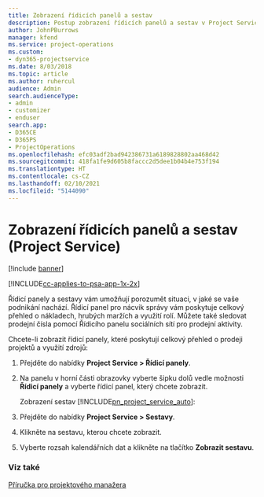 ```yaml
---
title: Zobrazení řídicích panelů a sestav
description: Postup zobrazení řídicích panelů a sestav v Project Service
author: JohnPBurrows
manager: kfend
ms.service: project-operations
ms.custom:
- dyn365-projectservice
ms.date: 8/03/2018
ms.topic: article
ms.author: ruhercul
audience: Admin
search.audienceType:
- admin
- customizer
- enduser
search.app:
- D365CE
- D365PS
- ProjectOperations
ms.openlocfilehash: efc03adf2bad942386731a6189828802aa468d42
ms.sourcegitcommit: 418fa1fe9d605b8faccc2d5dee1b04b4e753f194
ms.translationtype: HT
ms.contentlocale: cs-CZ
ms.lasthandoff: 02/10/2021
ms.locfileid: "5144090"
---
```

# <a name="view-dashboards-and-reports-project-service"></a>Zobrazení řídicích panelů a sestav (Project Service)

[!include [banner](../includes/psa-now-project-operations.md)]

[!INCLUDE[cc-applies-to-psa-app-1x-2x](../includes/cc-applies-to-psa-app-1x-2x.md)]

Řídicí panely a sestavy vám umožňují porozumět situaci, v jaké se vaše podnikání nachází. Řídicí panel pro nácvik správy vám poskytuje celkový přehled o nákladech, hrubých maržích a využití rolí. Můžete také sledovat prodejní čísla pomocí Řídicího panelu sociálních sítí pro prodejní aktivity.  
  
 Chcete-li zobrazit řídicí panely, které poskytují celkový přehled o prodeji projektů a využití zdrojů:  
  
1. Přejděte do nabídky **Project Service > Řídicí panely**.  
  
2. Na panelu v horní části obrazovky vyberte šipku dolů vedle možnosti **Řídicí panely** a vyberte řídicí panel, který chcete zobrazit.  
  
   Zobrazení sestav [!INCLUDE[pn_project_service_auto](../includes/pn-project-service-auto.md)]:  
  
3. Přejděte do nabídky **Project Service > Sestavy**.  
  
4. Klikněte na sestavu, kterou chcete zobrazit.  
  
5. Vyberte rozsah kalendářních dat a klikněte na tlačítko **Zobrazit sestavu**.  
  
### <a name="see-also"></a>Viz také  
 [Příručka pro projektového manažera](../psa/project-manager-guide.md)
